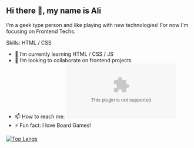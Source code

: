 ## Hi there 👋, my name is Ali
I'm a geek type person and like playing with new technologies! For now I'm focusing on Frontend Techs.

Skills: HTML / CSS

- 🌱 I’m currently learning HTML / CSS / JS 
- 👯 I’m looking to collaborate on frontend projects 
- 📫 How to reach me: ![Email](mailto:alivsaffari@gmail.com) 
- ⚡ Fun fact: I love Board Games! 

[![Top Langs](https://github-readme-stats.vercel.app/api/top-langs/?username=alivsaffari)](https://github.com/anuraghazra/github-readme-stats)

<!---
alivsaffari/alivsaffari is a ✨ special ✨ repository because its `README.md` (this file) appears on your GitHub profile.
You can click the Preview link to take a look at your changes.
--->
